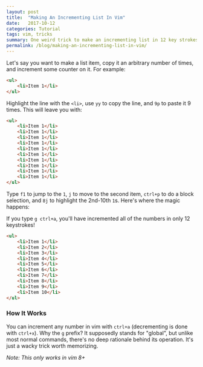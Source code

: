 ```yaml
---
layout: post
title:  "Making An Incrementing List In Vim"
date:   2017-10-12
categories: Tutorial 
tags: vim, tricks
summary: One weird trick to make an incrementing list in 12 key strokes
permalink: /blog/making-an-incrementing-list-in-vim/
---
```

Let's say you want to make a list item, copy it an arbitrary number of times, and increment some counter on it. For example:

```html
<ul>
    <li>Item 1</li>
</ul>
```

Highlight the line with the `<li>`, use `yy` to copy the line, and `9p` to paste it 9 times. This will leave you with:

```html
<ul>
    <li>Item 1</li>
    <li>Item 1</li>
    <li>Item 1</li>
    <li>Item 1</li>
    <li>Item 1</li>
    <li>Item 1</li>
    <li>Item 1</li>
    <li>Item 1</li>
    <li>Item 1</li>
    <li>Item 1</li>
</ul>
```

Type `f1` to jump to the `1`, `j` to move to the second item, `ctrl+p` to do a block selection, and `8j` to highlight the 2nd-10th `1`s. Here's where the magic happens:

If you type `g ctrl+a`, you'll have incremented all of the numbers in only 12 keystrokes!

```html
<ul>
    <li>Item 1</li>
    <li>Item 2</li>
    <li>Item 3</li>
    <li>Item 4</li>
    <li>Item 5</li>
    <li>Item 6</li>
    <li>Item 7</li>
    <li>Item 8</li>
    <li>Item 9</li>
    <li>Item 10</li>
</ul>
```

### How It Works

You can increment any number in vim with `ctrl+a` (decrementing is done with `ctrl+x`). Why the `g` prefix? It supposedly stands for "global", but unlike most normal commands, there's no deep rationale behind its operation. It's just a wacky trick worth memorizing.

_Note: This only works in vim 8+_
